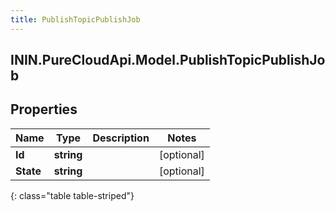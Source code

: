 ```yaml
---
title: PublishTopicPublishJob
---
```

## ININ.PureCloudApi.Model.PublishTopicPublishJob

## Properties

|Name | Type | Description | Notes|
|------------ | ------------- | ------------- | -------------|
| **Id** | **string** |  | [optional] |
| **State** | **string** |  | [optional] |
{: class="table table-striped"}


